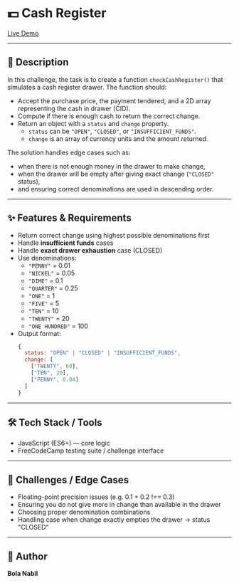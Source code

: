 # 💵 Cash Register
[Live Demo](https://cash-registering.netlify.app/)

---
## 📖 Description

In this challenge, the task is to create a function `checkCashRegister()` that simulates a cash register drawer. The function should:

- Accept the purchase price, the payment tendered, and a 2D array representing the cash in drawer (CID).
- Compute if there is enough cash to return the correct change.
- Return an object with a `status` and `change` property.
  - `status` can be `"OPEN"`, `"CLOSED"`, or `"INSUFFICIENT_FUNDS"`.
  - `change` is an array of currency units and the amount returned.

The solution handles edge cases such as:
- when there is not enough money in the drawer to make change,
- when the drawer will be empty after giving exact change (`"CLOSED"` status),
- and ensuring correct denominations are used in descending order.

---
## ✨ Features & Requirements

- Return correct change using highest possible denominations first
- Handle **insufficient funds** cases
- Handle **exact drawer exhaustion** case (CLOSED)
- Use denominations:  
  - `"PENNY"` = 0.01  
  - `"NICKEL"` = 0.05  
  - `"DIME"` = 0.1  
  - `"QUARTER"` = 0.25  
  - `"ONE"` = 1  
  - `"FIVE"` = 5  
  - `"TEN"` = 10  
  - `"TWENTY"` = 20  
  - `"ONE HUNDRED"` = 100  
- Output format:
  ```js
  {
    status: "OPEN" | "CLOSED" | "INSUFFICIENT_FUNDS",
    change: [
      ["TWENTY", 60],
      ["TEN", 20],
      ["PENNY", 0.04]
    ]
  }

---
## 🛠️ Tech Stack / Tools

- JavaScript (ES6+) — core logic
- FreeCodeCamp testing suite / challenge interface

---
## 🧭 Challenges / Edge Cases

- Floating-point precision issues (e.g. 0.1 + 0.2 !== 0.3)
- Ensuring you do not give more in change than available in the drawer
- Choosing proper denomination combinations
- Handling case when change exactly empties the drawer → status "CLOSED"

---
## 👤 Author

**Bola Nabil**
